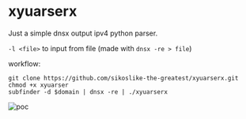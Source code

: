 # xyuarserx
Just a simple dnsx output ipv4 python parser.

`-l <file>` to input from file (made with `dnsx -re > file`)

workflow:
```
git clone https://github.com/sikoslike-the-greatest/xyuarserx.git
chmod +x xyuarser
subfinder -d $domain | dnsx -re | ./xyuarserx
```
![poc](poc.gif)

